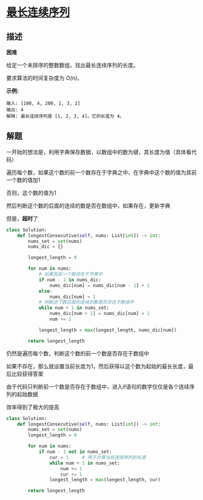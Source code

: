 # [最长连续序列](https://leetcode-cn.com/problems/longest-consecutive-sequence/)

## 描述

**困难**

给定一个未排序的整数数组，找出最长连续序列的长度。

要求算法的时间复杂度为 *O(n)*。

**示例:**

```
输入: [100, 4, 200, 1, 3, 2]
输出: 4
解释: 最长连续序列是 [1, 2, 3, 4]。它的长度为 4。
```

## 解题

一开始的想法是，利用字典保存数据，以数组中的数为键，其长度为值（具体看代码）

遍历每个数，如果这个数的前一个数存在于字典之中，在字典中这个数的值为其前一个数的值加1

否则，这个数的值为1

然后判断这个数的后面的连续的数是否在数组中，如果存在，更新字典

但是，**超时**了

```python
class Solution:
    def longestConsecutive(self, nums: List[int]) -> int:
        nums_set = set(nums)
        nums_dic = {}

        longest_length = 0

        for num in nums:
            # 如果其前一个数存在于字典中
            if num - 1 in nums_dic:
                nums_dic[num] = nums_dic[num - 1] + 1
            else:
                nums_dic[num] = 1
            # 判断这个数后面的连续的数是否存在于数组中
            while num + 1 in nums_set:
                nums_dic[num + 1] = nums_dic[num] + 1
                num += 1

            longest_length = max(longest_length, nums_dic[num])

        return longest_length
```

仍然是遍历每个数，判断这个数的前一个数是否存在于数组中

如果不存在，那么就设置当前长度为1，然后获得以这个数为起始的最长长度，最后比较获得答案

由于代码只判断前一个数是否存在于数组中，进入if语句的数字仅仅是各个连续序列的起始数据

效率得到了极大的提高

```python
class Solution:
    def longestConsecutive(self, nums: List[int]) -> int:
        nums_set = set(nums)
        longest_length = 0

        for num in nums:
            if num - 1 not in nums_set:
                cur = 1		# 用于计算当前连续序列的长度
                while num + 1 in nums_set:
                    num += 1
                    cur += 1
                longest_length = max(longest_length, cur)

        return longest_length
```





